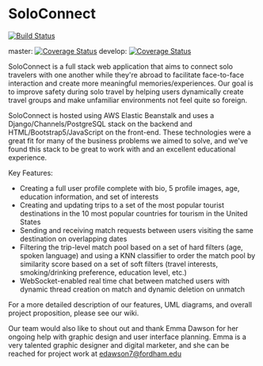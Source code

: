 # SoloConnect
[![Build Status](https://app.travis-ci.com/gcivil-nyu-org/Wednesday-Fall2023-Team-5.svg?branch=develop)](https://app.travis-ci.com/gcivil-nyu-org/Wednesday-Fall2023-Team-5)

master: [![Coverage Status](https://coveralls.io/repos/github/gcivil-nyu-org/Wednesday-Fall2023-Team-5/badge.svg?branch=master)](https://coveralls.io/github/gcivil-nyu-org/Wednesday-Fall2023-Team-5?branch=master)
develop: [![Coverage Status](https://coveralls.io/repos/github/gcivil-nyu-org/Wednesday-Fall2023-Team-5/badge.svg?branch=develop)](https://coveralls.io/github/gcivil-nyu-org/Wednesday-Fall2023-Team-5?branch=develop)

SoloConnect is a full stack web application that aims to connect solo travelers with one another while they're abroad to facilitate face-to-face interaction and create more meaningful memories/experiences. Our goal is to improve safety during solo travel by helping users dynamically create travel groups and make unfamiliar environments not feel quite so foreign. 

SoloConnect is hosted using AWS Elastic Beanstalk and uses a Django/Channels/PostgreSQL stack on the backend and HTML/Bootstrap5/JavaScript on the front-end. These technologies were a great fit for many of the business problems we aimed to solve, and we've found this stack to be great to work with and an excellent educational experience.

Key Features:
- Creating a full user profile complete with bio, 5 profile images, age, education information, and set of interests
- Creating and updating trips to a set of the most popular tourist destinations in the 10 most popular countries for tourism in the United States
- Sending and receiving match requests between users visiting the same destination on overlapping dates
- Filtering the trip-level match pool based on a set of hard filters (age, spoken language) and using a KNN classifier to order the match pool by similarity score based on a set of soft filters (travel interests, smoking/drinking preference, education level, etc.)
- WebSocket-enabled real time chat between matched users with dynamic thread creation on match and dynamic deletion on unmatch

For a more detailed description of our features, UML diagrams, and overall project proposition, please see our wiki.

Our team would also like to shout out and thank Emma Dawson for her ongoing help with graphic design and user interface planning. Emma is a very talented graphic designer and digital marketer, and she can be reached for project work at edawson7@fordham.edu

